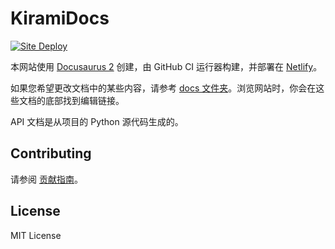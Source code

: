 # KiramiDocs

[![Site Deploy](https://github.com/A-kirami/KiramiDocs/actions/workflows/website-deploy.yml/badge.svg)](https://github.com/A-kirami/KiramiDocs/actions/workflows/website-deploy.yml)

本网站使用 [Docusaurus 2] 创建，由 GitHub CI 运行器构建，并部署在 [Netlify]。

如果您希望更改文档中的某些内容，请参考 [docs 文件夹]。浏览网站时，你会在这些文档的底部找到编辑链接。

API 文档是从项目的 Python 源代码生成的。

## Contributing

请参阅 [贡献指南]。

## License

MIT License

[docusaurus 2]: https://v2.docusaurus.io/
[netlify]: https://www.netlify.com
[docs 文件夹]: ./docs
[贡献指南]: ./.github/CONTRIBUTING.md
